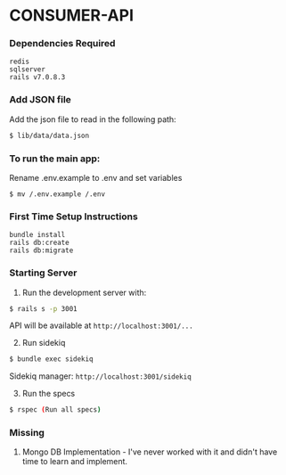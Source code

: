 # CONSUMER-API

### Dependencies Required

```
redis
sqlserver
rails v7.0.8.3
```

### Add JSON file

Add the json file to read in the following path: 
```bash 
$ lib/data/data.json
 ```


### To run the main app:

Rename .env.example to .env and set variables

```
$ mv /.env.example /.env
```

### First Time Setup Instructions

```
bundle install
rails db:create
rails db:migrate
```

### Starting Server
1. Run the development server with:

```bash
$ rails s -p 3001
```

API will be available at `http://localhost:3001/...` 

2. Run sidekiq

```bash
$ bundle exec sidekiq
```
Sidekiq manager: `http://localhost:3001/sidekiq`


3. Run the specs

```bash
$ rspec (Run all specs)
```

### Missing

1. Mongo DB Implementation - I've never worked with it and didn't have time to learn and implement.
